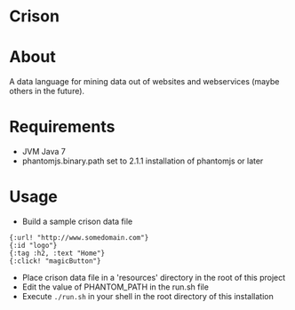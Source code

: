 # Crison

# About

A data language for mining data out of websites and webservices (maybe others in the future).

# Requirements

* JVM Java 7
* phantomjs.binary.path set to 2.1.1 installation of phantomjs or later

# Usage

* Build a sample crison data file
```
{:url! "http://www.somedomain.com"}
{:id "logo"}
{:tag :h2, :text "Home"}
{:click! "magicButton"}
```
* Place crison data file in a 'resources' directory in the root of this project
* Edit the value of PHANTOM_PATH in the run.sh file
* Execute `./run.sh` in your shell in the root directory of this installation
